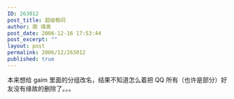 ```yaml
---
ID: 263012
post_title: 超级郁闷
author: 南 靖男
post_date: 2006-12-16 17:53:44
post_excerpt: ""
layout: post
permalink: 2006/12/263012
published: true
---
```

本来想给 gaim 里面的分组改名，结果不知道怎么着把 QQ 所有（也许是部分）好友没有缘故的删除了。。。